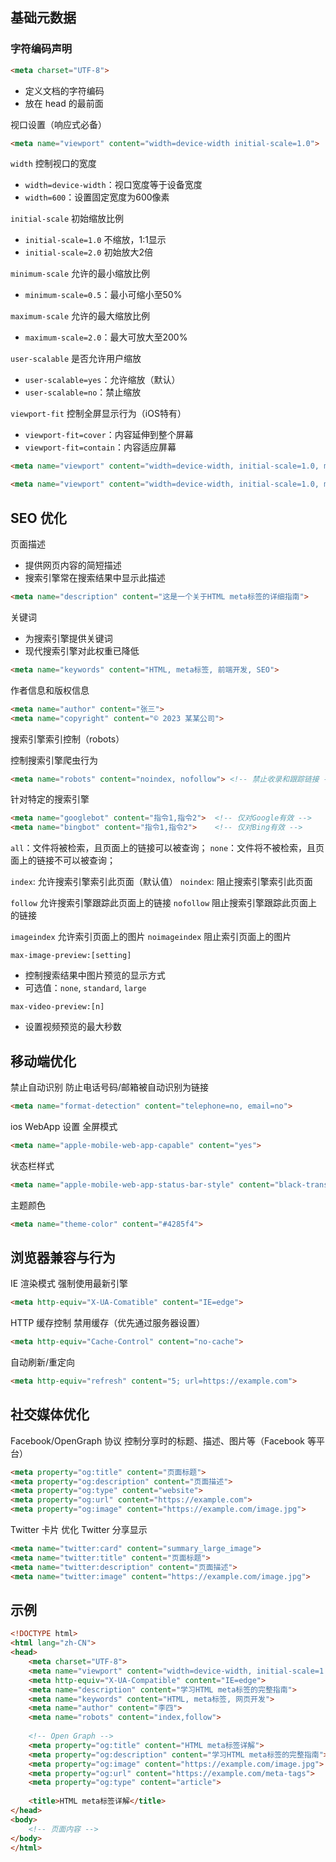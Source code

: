 ## 基础元数据

### 字符编码声明

```html
<meta charset="UTF-8">
```

- 定义文档的字符编码
- 放在 head 的最前面

视口设置（响应式必备）

```html
<meta name="viewport" content="width=device-width initial-scale=1.0">
```

`width` 控制视口的宽度
- `width=device-width`：视口宽度等于设备宽度
- `width=600`：设置固定宽度为600像素

`initial-scale` 初始缩放比例
- `initial-scale=1.0` 不缩放，1:1显示
- `initial-scale=2.0` 初始放大2倍

`minimum-scale` 允许的最小缩放比例
- `minimum-scale=0.5`：最小可缩小至50%

`maximum-scale` 允许的最大缩放比例
- `maximum-scale=2.0`：最大可放大至200%

`user-scalable` 是否允许用户缩放
- `user-scalable=yes`：允许缩放（默认）
- `user-scalable=no`：禁止缩放

`viewport-fit` 控制全屏显示行为（iOS特有）

- `viewport-fit=cover`：内容延伸到整个屏幕
- `viewport-fit=contain`：内容适应屏幕

```html
<meta name="viewport" content="width=device-width, initial-scale=1.0, maximum-scale=1.0, user-scalable=no">

<meta name="viewport" content="width=device-width, initial-scale=1.0, minimum-scale=1.0, maximum-scale=2.0, user-scalable=yes">
```


## SEO 优化

页面描述

- 提供网页内容的简短描述
- 搜索引擎常在搜索结果中显示此描述

```html
<meta name="description" content="这是一个关于HTML meta标签的详细指南">
```


关键词

- 为搜索引擎提供关键词
- 现代搜索引擎对此权重已降低

```html
<meta name="keywords" content="HTML, meta标签, 前端开发, SEO">
```


作者信息和版权信息

```html
<meta name="author" content="张三">
<meta name="copyright" content="© 2023 某某公司">
```

搜索引擎索引控制（robots）

控制搜索引擎爬虫行为

```html
<meta name="robots" content="noindex, nofollow"> <!-- 禁止收录和跟踪链接 -->
```

针对特定的搜索引擎
```html
<meta name="googlebot" content="指令1,指令2">  <!-- 仅对Google有效 -->
<meta name="bingbot" content="指令1,指令2">    <!-- 仅对Bing有效 -->
```

`all`：文件将被检索，且页面上的链接可以被查询；
`none`：文件将不被检索，且页面上的链接不可以被查询；

`index`: 允许搜索引擎索引此页面（默认值）
`noindex`: 阻止搜索引擎索引此页面

`follow` 允许搜索引擎跟踪此页面上的链接
`nofollow` 阻止搜索引擎跟踪此页面上的链接

`imageindex` 允许索引页面上的图片
`noimageindex` 阻止索引页面上的图片

`max-image-preview:[setting]`
- 控制搜索结果中图片预览的显示方式
- 可选值：`none`, `standard`, `large`

`max-video-preview:[n]`
- 设置视频预览的最大秒数
## 移动端优化

禁止自动识别
防止电话号码/邮箱被自动识别为链接

```html
<meta name="format-detection" content="telephone=no, email=no">
```

ios WebApp 设置
全屏模式

```html
<meta name="apple-mobile-web-app-capable" content="yes">
```

状态栏样式
```html
<meta name="apple-mobile-web-app-status-bar-style" content="black-translucent">
```

主题颜色

```html
<meta name="theme-color" content="#4285f4">
```


## 浏览器兼容与行为

IE 渲染模式
强制使用最新引擎
```html
<meta http-equiv="X-UA-Comatible" content="IE=edge">
```

HTTP 缓存控制
禁用缓存（优先通过服务器设置）
```html
<meta http-equiv="Cache-Control" content="no-cache">
```

自动刷新/重定向

```html
<meta http-equiv="refresh" content="5; url=https://example.com">
```


## 社交媒体优化


Facebook/OpenGraph 协议
控制分享时的标题、描述、图片等（Facebook 等平台）
```html
<meta property="og:title" content="页面标题">
<meta property="og:description" content="页面描述">
<meta property="og:type" content="website">
<meta property="og:url" content="https://example.com">
<meta property="og:image" content="https://example.com/image.jpg">
```

Twitter 卡片
优化 Twitter 分享显示
```html
<meta name="twitter:card" content="summary_large_image">
<meta name="twitter:title" content="页面标题">
<meta name="twitter:description" content="页面描述">
<meta name="twitter:image" content="https://example.com/image.jpg">
```


## 示例

```html
<!DOCTYPE html>
<html lang="zh-CN">
<head>
    <meta charset="UTF-8">
    <meta name="viewport" content="width=device-width, initial-scale=1.0">
    <meta http-equiv="X-UA-Compatible" content="IE=edge">
    <meta name="description" content="学习HTML meta标签的完整指南">
    <meta name="keywords" content="HTML, meta标签, 网页开发">
    <meta name="author" content="李四">
    <meta name="robots" content="index,follow">
    
    <!-- Open Graph -->
    <meta property="og:title" content="HTML meta标签详解">
    <meta property="og:description" content="学习HTML meta标签的完整指南">
    <meta property="og:image" content="https://example.com/image.jpg">
    <meta property="og:url" content="https://example.com/meta-tags">
    <meta property="og:type" content="article">
    
    <title>HTML meta标签详解</title>
</head>
<body>
    <!-- 页面内容 -->
</body>
</html>
```